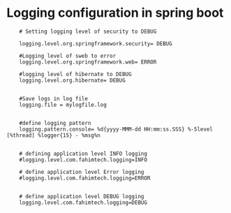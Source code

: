 # Logging configuration in spring boot


        # Setting logging level of security to DEBUG
        
        logging.level.org.springframework.security= DEBUG
        
        #Logging level of sweb to error
        logging.level.org.springframework.web= ERROR
        
        #logging level of hibernate to DEBUG
        logging.level.org.hibernate= DEBUG
        
        
        #Save logs in log file
        logging.file = mylogfile.log
        
        
        #define logging pattern
        logging.pattern.console= %d{yyyy-MMM-dd HH:mm:ss.SSS} %-5level [%thread] %logger{15} - %msg%n
        
        
        # defining application level INFO logging
        #logging.level.com.fahimtech.logging=INFO
        
        # define application level Error logging
        #logging.level.com.fahimtech.logging=ERROR
        
        
        # define application level DEBUG logging
        logging.level.com.fahimtech.logging=DEBUG
